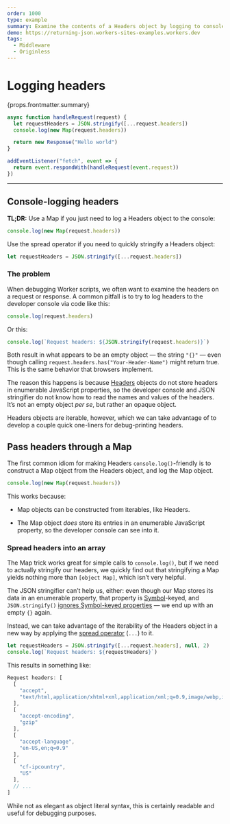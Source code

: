 ```yaml
---
order: 1000
type: example
summary: Examine the contents of a Headers object by logging to console with a Map.
demo: https://returning-json.workers-sites-examples.workers.dev
tags:
  - Middleware
  - Originless
---
```


# Logging headers

<ContentColumn>
  <p>{props.frontmatter.summary}</p>
</ContentColumn>

```js
async function handleRequest(request) {
  let requestHeaders = JSON.stringify([...request.headers])
  console.log(new Map(request.headers))

  return new Response("Hello world")
}

addEventListener("fetch", event => {
  return event.respondWith(handleRequest(event.request))
})
```

--------------------------------

<ContentColumn>

## Console-logging headers

**TL;DR:** Use a Map if you just need to log a Headers object to the console:

```js
console.log(new Map(request.headers))
```

Use the spread operator if you need to quickly stringify a Headers object:

```js
let requestHeaders = JSON.stringify([...request.headers])
```

### The problem

When debugging Worker scripts, we often want to examine the headers on a request or response. A common pitfall is to try to log headers to the developer console via code like this:

```js
console.log(request.headers)
```

Or this:

```js
console.log(`Request headers: ${JSON.stringify(request.headers)}`)
```

Both result in what appears to be an empty object — the string `"{}"` — even though calling `request.headers.has("Your-Header-Name")` might return true. This is the same behavior that browsers implement.

The reason this happens is because [Headers](https://developer.mozilla.org/en-US/docs/Web/API/Headers) objects do not store headers in enumerable JavaScript properties, so the developer console and JSON stringifier do not know how to read the names and values of the headers. It’s not an empty object _per se_, but rather an opaque object.

Headers objects are iterable, however, which we can take advantage of to develop a couple quick one-liners for debug-printing headers.

## Pass headers through a Map

The first common idiom for making Headers `console.log()`-friendly is to construct a Map object from the Headers object, and log the Map object.

```js
console.log(new Map(request.headers))
```

This works because:

- Map objects can be constructed from iterables, like Headers.

- The Map object _does_ store its entries in an enumerable JavaScript property, so the developer console can see into it.

### Spread headers into an array

The Map trick works great for simple calls to `console.log()`, but if we need to actually stringify our headers, we quickly find out that stringifying a Map yields nothing more than `[object Map]`, which isn’t very helpful.

The JSON stringifier can’t help us, either: even though our Map stores its data in an enumerable property, that property is [Symbol](https://developer.mozilla.org/en-US/docs/Web/JavaScript/Reference/Global_Objects/Symbol)-keyed, and `JSON.stringify()` [ignores Symbol-keyed properties](https://developer.mozilla.org/en-US/docs/Web/JavaScript/Reference/Global_Objects/JSON/stringify#Description) — we end up with an empty `{}` again.

Instead, we can take advantage of the iterability of the Headers object in a new way by applying the [spread operator](https://developer.mozilla.org/en-US/docs/Web/JavaScript/Reference/Operators/Spread_operator) (`...`) to it.

```js
let requestHeaders = JSON.stringify([...request.headers], null, 2)
console.log(`Request headers: ${requestHeaders}`)
```

This results in something like:

```js
Request headers: [
  [
    "accept",
    "text/html,application/xhtml+xml,application/xml;q=0.9,image/webp,image/apng,*/*;q=0.8"
  ],
  [
    "accept-encoding",
    "gzip"
  ],
  [
    "accept-language",
    "en-US,en;q=0.9"
  ],
  [
    "cf-ipcountry",
    "US"
  ],
  // ...
]
```

While not as elegant as object literal syntax, this is certainly readable and useful for debugging purposes.

</ContentColumn>
